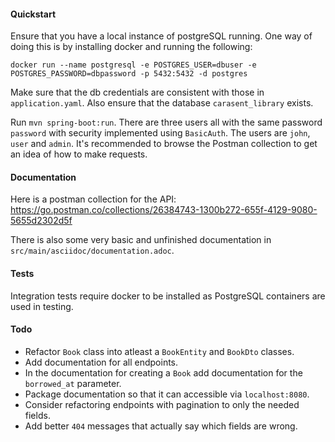 #### Quickstart

Ensure that you have a local instance of postgreSQL running. One way of doing this is by installing docker and running the following:

    docker run --name postgresql -e POSTGRES_USER=dbuser -e POSTGRES_PASSWORD=dbpassword -p 5432:5432 -d postgres

Make sure that the db credentials are consistent with those in `application.yaml`. Also ensure that the database `carasent_library` exists.

Run `mvn spring-boot:run`. There are three users all with the same password `password` with security implemented using `BasicAuth`. The users are `john`, `user` and `admin`. It's recommended to browse the Postman collection to get an idea of how to make requests.

#### Documentation

Here is a postman collection for the API:
https://go.postman.co/collections/26384743-1300b272-655f-4129-9080-5655d2302d5f

There is also some very basic and unfinished documentation in `src/main/asciidoc/documentation.adoc`.

#### Tests

Integration tests require docker to be installed as PostgreSQL containers are used in testing.

#### Todo

- Refactor `Book` class into atleast a `BookEntity` and `BookDto` classes.
- Add documentation for all endpoints.
- In the documentation for creating a `Book` add documentation for the `borrowed_at` parameter.
- Package documentation so that it can accessible via `localhost:8080`.
- Consider refactoring endpoints with pagination to only the needed fields.
- Add better `404` messages that actually say which fields are wrong.
